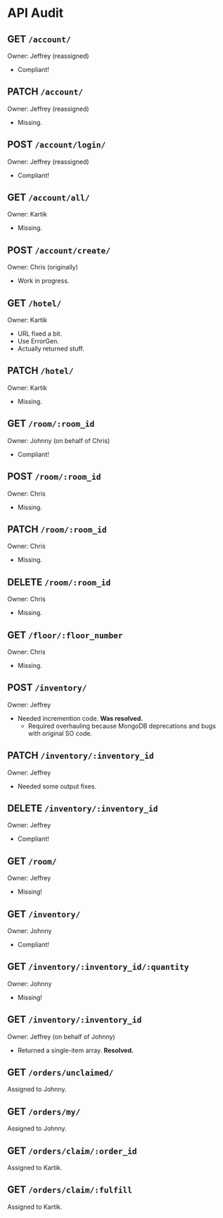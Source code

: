# API Audit

## GET `/account/`
Owner: Jeffrey (reassigned)
- Compliant!

## PATCH `/account/`
Owner: Jeffrey (reassigned)
- Missing.

## POST `/account/login/`
Owner: Jeffrey (reassigned)
- Compliant!

## GET `/account/all/`
Owner: Kartik
- Missing.

## POST `/account/create/`
Owner: Chris (originally)
- Work in progress.

## GET `/hotel/`
Owner: Kartik
- URL fixed a bit.
- Use ErrorGen.
- Actually returned stuff.

## PATCH `/hotel/`
Owner: Kartik
- Missing.

## GET `/room/:room_id`
Owner: Johnny (on behalf of Chris)
- Compliant!

## POST `/room/:room_id`
Owner: Chris
- Missing.

## PATCH `/room/:room_id`
Owner: Chris
- Missing.

## DELETE `/room/:room_id`
Owner: Chris
- Missing.

## GET `/floor/:floor_number`
Owner: Chris
- Missing.

## POST `/inventory/`
Owner: Jeffrey
- Needed incremention code. **Was resolved.**
    - Required overhauling because MongoDB deprecations and bugs with original SO code.

## PATCH `/inventory/:inventory_id`
Owner: Jeffrey
- Needed some output fixes.

## DELETE `/inventory/:inventory_id`
Owner: Jeffrey
- Compliant!

## GET `/room/`
Owner: Jeffrey
- Missing!

## GET `/inventory/`
Owner: Johnny
- Compliant!

## GET `/inventory/:inventory_id/:quantity`
Owner: Johnny
- Missing!

## GET `/inventory/:inventory_id`
Owner: Jeffrey (on behalf of Johnny)
- Returned a single-item array. **Resolved.**

## GET `/orders/unclaimed/`
Assigned to Johnny.

## GET `/orders/my/`
Assigned to Johnny.

## GET `/orders/claim/:order_id`
Assigned to Kartik.

## GET `/orders/claim/:fulfill`
Assigned to Kartik.
